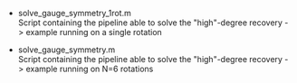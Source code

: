 - solve\_gauge\_symmetry\_1rot.m\
Script containing the pipeline able to solve the "high"-degree recovery -> example running on a single rotation

- solve\_gauge\_symmetry.m\
Script containing the pipeline able to solve the "high"-degree recovery -> example running on N=6 rotations

